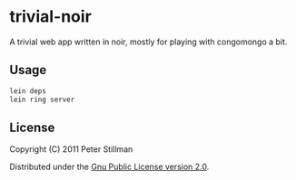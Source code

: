 # trivial-noir

A trivial web app written in noir, mostly for playing with congomongo a
bit. 

## Usage

```bash
lein deps
lein ring server
```

## License

Copyright (C) 2011 Peter Stillman

Distributed under the [Gnu Public License version 2.0][gplv2].

[gplv2]: http://www.gnu.org/licenses/old-licenses/gpl-2.0.html "Gnu Public License version 2.0"

